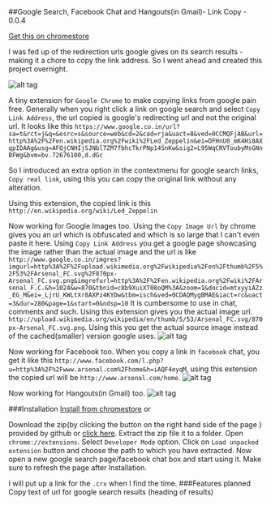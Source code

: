 ##Google Search, Facebook Chat and Hangouts(in Gmail)- Link Copy - 0.0.4

[Get this on chromestore](https://chrome.google.com/webstore/detail/copy-real-url/opelelcojgjgddbfhlolihhdmjodmjdf)

I was fed up of the redirection urls google gives on its search results - making it a chore to copy the link address.
So I went ahead and created this project overnight.

![alt tag](http://i.imgur.com/2adtlYg.png)



A tiny extension for `Google Chrome` to make copying links from google pain free.
Generally when you right click a link on google search and select
`Copy Link Address`, the url copied is google's redirecting url and not the original url.
It looks like this `https://www.google.co.in/url?sa=t&rct=j&q=&esrc=s&source=web&cd=2&cad=rja&uact=8&ved=0CCMQFjAB&url=http%3A%2F%2Fen.wikipedia.org%2Fwiki%2FLed_Zeppelin&ei=DFHnU8_mK4Hi8AXqpIDAAg&usg=AFQjCNHIjSJNblTZM7fbhcTkrPNp14SnKw&sig2=L95WqCRVToubyMsGNnBFWg&bvm=bv.72676100,d.dGc`

So I introduced an extra option in the contextmenu for google search links, `Copy real link`, using this you can copy the original link without any alteration.

Using this extension, the copied link is this
`http://en.wikipedia.org/wiki/Led_Zeppelin`

Now working for Google Images too. Using the `Copy Image Url` by chrome gives you an url which is obfuscated 
and which is so large that I can't even paste it here. Using `Copy Link Address` you get a google page showcasing the image rather than the actual image and the url is like `http://www.google.co.in/imgres?imgurl=http%3A%2F%2Fupload.wikimedia.org%2Fwikipedia%2Fen%2Fthumb%2F5%2F53%2FArsenal_FC.svg%2F870px-Arsenal_FC.svg.png&imgrefurl=http%3A%2F%2Fen.wikipedia.org%2Fwiki%2FArsenal_F.C.&h=1024&w=870&tbnid=c8b9XuiXT08oQM%3A&zoom=1&docid=mtxyyiAZz_EG_M&ei=_LjrU_KWLtXr8AXPz4KYDw&tbm=isch&ved=0CDAQMygBMAE&iact=rc&uact=3&dur=280&page=1&start=0&ndsp=10`
It is cumbersome to use in chat, comments and such. Using this extension gives you the actual image url.
`http://upload.wikimedia.org/wikipedia/en/thumb/5/53/Arsenal_FC.svg/870px-Arsenal_FC.svg.png`.
Using this you get the actual source image instead of the cached(smaller) version google uses.
![alt tag](http://imgur.com/gEAMWrD.png)

Now working for Facebook too.
When you copy a link in `facebook` chat, you get it like this `http://www.facebook.com/l.php?u=http%3A%2F%2Fwww.arsenal.com%2Fhome&h=iAQF4eyqM`, using this extension the copied url will be `http://www.arsenal.com/home`.
![alt tag](http://i.imgur.com/qCecGZK.png)


Now working for Hangouts(in Gmail) too.
![alt tag](http://i.imgur.com/vWxsfK0.png)


###Installation
[Install from chromestore](https://chrome.google.com/webstore/detail/copy-real-url/opelelcojgjgddbfhlolihhdmjodmjdf) or

Download the zip(by clicking the button on the right hand side of the page ) provided by github or [click here](https://github.com/ma08/chrome-link-copy/archive/master.zip). Extract the zip file it to a folder. Open `chrome://extensions`. Select `Developer Mode` option. 
Click on `Load unpacked extension` button and choose the path to which you have extracted. Now open a new google search page/facebook chat box and start using it. Make sure to refresh the page after Installation.

I will put up a link for the `.crx` when I find the time.
###Features planned
Copy text of url for google search results (heading of results) <br />





